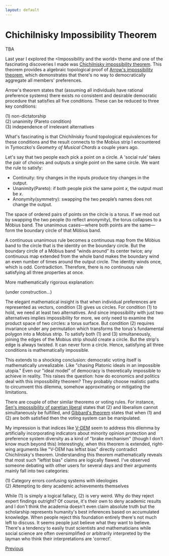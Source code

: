```yaml
---
layout: default
---
```


# Chichilnisky Impossibility Theorem

TBA


Last year I explored the \<Impossibility and the world\> theme and one of the fascinating discoveries I made was [Chichilnisky impossibility theorem](https://chichilnisky.com/wp-content/uploads/1982/11/The-Topological-Equivalence-of-the-Pareto-Condition-and-the-Existence-of-a-Dictator.pdf). This theorem provides a algebraic topological proof of [Arrow's impossibility theorem](https://en.wikipedia.org/wiki/Arrow%27s_impossibility_theorem), which demonstrates that there's no way to democratically aggregate all members' preferences.

Arrow's theorem states that (assuming all individuals have rational preference systems) there exists no consistent and desirable democratic procedure that satisfies all five conditions. These can be reduced to three key conditions:  

(1) non-dictatorship  
(2) unanimity (Pareto condition)  
(3) independence of irrelevant alternatives  

What's fascinating is that Chichilnisky found topological equivalences for these conditions and the result connects to the Mobius strip I encountered in Tymoczko's *Geometry of Musical Chords* a couple years ago. 

Let's say that two people each pick a point on a circle. A 'social rule' takes the pair of choices and outputs a single point on the same circle. We want the rule to satisfy:

- Continuity: tiny changes in the inputs produce tiny changes in the output.
- Unanimity(Pareto): if both people pick the same point $x$, the output must be $x$.
- Anonymity(symmetry): swapping the two people’s names does not change the output.

The space of ordered pairs of points on the circle is a torus. If we mod out by swapping the two people (to reflect anonymity), the torus collapses to a Möbius band. The unanimous cases—where both points are the same—form the boundary circle of that Möbius band.

A continuous unanimous rule becomes a continuous map from the Möbius band to the circle that is the identity on the boundary circle. But the boundary circle of a Möbius band “winds around” its center twice; any continuous map extended from the whole band makes the boundary wind an even number of times around the output circle. The identity winds once, which is odd. Contradiction. Therefore, there is no continuous rule satisfying all three properties at once.  

More mathematically rigorous explanation: 


(under construction...)


The elegant mathematical insight is that when individual preferences are represented as vectors, condition (3) gives us circles. For condition (1) to hold, we need at least two alternatives. And since impossibility with just two alternatives implies impossibility for more, we only need to examine the product space of two circles: a torus surface. But condition (2) requires invariance under any permutation which transforms the torus's fundamental polygon into a Mobius strip. To satisfy both (1) and (3) simultaneously, joining the edges of the Mobius strip should create a circle. But the strip's edge is always twisted. It can never form a circle. Hence, satisfying all three conditions is mathematically impossible.

This extends to a shocking conclusion: democratic voting itself is mathematically unrealizable. Like "chasing Platonic ideals in an impossible utopia." Even our "ideal model" of democracy is theoretically impossible to achieve in reality. This raises the question: how do economics and politics deal with this impossibility theorem? They probably choose realistic paths to circumvent this dilemma, somehow approximating or mitigating the limitations.

There are couple of other similar theorems or voting rules. For instance, [Sen's impossibility of paretian liberal](https://en.wikipedia.org/wiki/Liberal_paradox) states that (2) and liberalism cannot simultaneously be fulfilled, and [Gibbard's theorem](https://en.wikipedia.org/wiki/Gibbard%27s_theorem) states that when (1) and (2) are both satisfied then the voting system can be manipulated.

My impression is that indices like [V-DEM](https://en.wikipedia.org/wiki/V-Dem_Democracy_Indices) seem to address this dilemma by artificially incorporating indicators about minority opinion protection and preference system diversity as a kind of "brake mechanism" (though I don't know much beyond this)
Interestingly, when this theorem is extended, right-wing arguments like "V-DEM has leftist bias" directly contradict Chichilnisky's theorem. Understanding this theorem mathematically reveals that most such "leftist bias" claims are logically flawed.
I've observed someone debating with other users for several days and their arguments mainly fall into two categories:  

(1) Category errors confusing systems with ideologies  
(2) Attempting to deny academic achievements themselves  

While (1) is simply a logical fallacy, (2) is very weird. Why do they reject expert findings outright? Of course, it's their own to deny academic results and I don't think the academia doesn't even claim absolute truth but the scholarship represents humanity's best inferences based on accumulated knowledge. When people reject this foundation entirely there's not much left to discuss. It seems people just believe what they want to believe. There's a tendency to easily trust scientists and mathematicians while social science are often oversimplified or arbitrarily interpreted by the layman  who think their interpretations are 'correct'.


<div class="pagination">
  <a href="{{ 'P/P_content.html' | relative_url }}" class="prev-button">Previous</a>
</div>